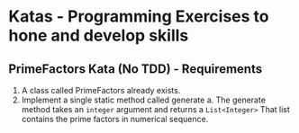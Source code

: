 # Katas - Programming Exercises to hone and develop skills

## PrimeFactors Kata (No TDD) - Requirements

1. A class called PrimeFactors already exists. 
2. Implement a single static method called generate
a. The generate method takes an ```integer``` argument and returns a ```List<Integer>``` That list contains the prime factors in numerical sequence. 